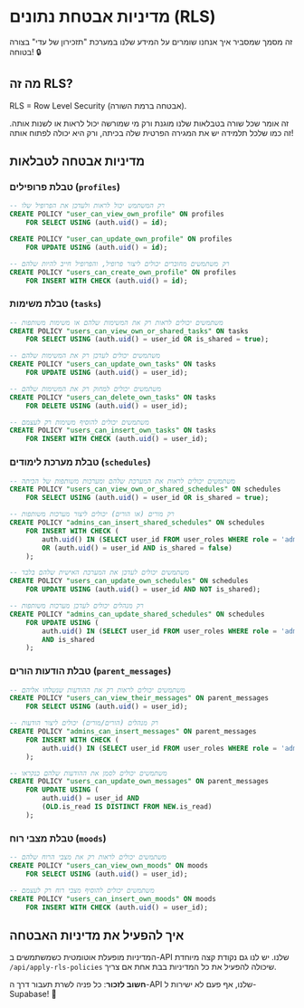 # מדיניות אבטחת נתונים (RLS)

זה מסמך שמסביר איך אנחנו שומרים על המידע שלנו במערכת "תזכירון של עדי" בצורה בטוחה! 🔒

## מה זה RLS?

RLS = Row Level Security (אבטחה ברמת השורה).

זה אומר שכל שורה בטבלאות שלנו מוגנת ורק מי שמורשה יכול לראות או לשנות אותה. 
זה כמו שלכל תלמידה יש את המגירה הפרטית שלה בכיתה, ורק היא יכולה לפתוח אותה!

## מדיניות אבטחה לטבלאות

### טבלת פרופילים (`profiles`)

```sql
-- רק המשתמש יכול לראות ולעדכן את הפרופיל שלו
CREATE POLICY "user_can_view_own_profile" ON profiles
    FOR SELECT USING (auth.uid() = id);

CREATE POLICY "user_can_update_own_profile" ON profiles
    FOR UPDATE USING (auth.uid() = id);

-- רק משתמשים מחוברים יכולים ליצור פרופיל, והפרופיל חייב להיות שלהם
CREATE POLICY "users_can_create_own_profile" ON profiles
    FOR INSERT WITH CHECK (auth.uid() = id);
```

### טבלת משימות (`tasks`)

```sql
-- משתמשים יכולים לראות רק את המשימות שלהם או משימות משותפות
CREATE POLICY "users_can_view_own_or_shared_tasks" ON tasks
    FOR SELECT USING (auth.uid() = user_id OR is_shared = true);

-- משתמשים יכולים לעדכן רק את המשימות שלהם
CREATE POLICY "users_can_update_own_tasks" ON tasks
    FOR UPDATE USING (auth.uid() = user_id);

-- משתמשים יכולים למחוק רק את המשימות שלהם
CREATE POLICY "users_can_delete_own_tasks" ON tasks
    FOR DELETE USING (auth.uid() = user_id);

-- משתמשים יכולים להוסיף משימות רק לעצמם
CREATE POLICY "users_can_insert_own_tasks" ON tasks
    FOR INSERT WITH CHECK (auth.uid() = user_id);
```

### טבלת מערכת לימודים (`schedules`)

```sql
-- משתמשים יכולים לראות את המערכת שלהם ומערכות משותפות של הכיתה
CREATE POLICY "users_can_view_own_or_shared_schedules" ON schedules
    FOR SELECT USING (auth.uid() = user_id OR is_shared = true);

-- רק מורים (או הורים) יכולים ליצור מערכות משותפות
CREATE POLICY "admins_can_insert_shared_schedules" ON schedules
    FOR INSERT WITH CHECK (
        auth.uid() IN (SELECT user_id FROM user_roles WHERE role = 'admin')
        OR (auth.uid() = user_id AND is_shared = false)
    );

-- משתמשים יכולים לעדכן את המערכת האישית שלהם בלבד
CREATE POLICY "users_can_update_own_schedules" ON schedules
    FOR UPDATE USING (auth.uid() = user_id AND NOT is_shared);

-- רק מנהלים יכולים לעדכן מערכות משותפות
CREATE POLICY "admins_can_update_shared_schedules" ON schedules
    FOR UPDATE USING (
        auth.uid() IN (SELECT user_id FROM user_roles WHERE role = 'admin')
        AND is_shared
    );
```

### טבלת הודעות הורים (`parent_messages`)

```sql
-- משתמשים יכולים לראות רק את ההודעות שנשלחו אליהם
CREATE POLICY "users_can_view_their_messages" ON parent_messages
    FOR SELECT USING (auth.uid() = user_id);

-- רק מנהלים (הורים/מורים) יכולים ליצור הודעות
CREATE POLICY "admins_can_insert_messages" ON parent_messages
    FOR INSERT WITH CHECK (
        auth.uid() IN (SELECT user_id FROM user_roles WHERE role = 'admin')
    );

-- משתמשים יכולים לסמן את ההודעות שלהם כנקראו
CREATE POLICY "users_can_update_own_messages" ON parent_messages
    FOR UPDATE USING (
        auth.uid() = user_id AND 
        (OLD.is_read IS DISTINCT FROM NEW.is_read)
    );
```

### טבלת מצבי רוח (`moods`)

```sql
-- משתמשים יכולים לראות רק את מצבי הרוח שלהם
CREATE POLICY "users_can_view_own_moods" ON moods
    FOR SELECT USING (auth.uid() = user_id);

-- משתמשים יכולים להוסיף מצבי רוח רק לעצמם
CREATE POLICY "users_can_insert_own_moods" ON moods
    FOR INSERT WITH CHECK (auth.uid() = user_id);
```

## איך להפעיל את מדיניות האבטחה

המדיניות מופעלת אוטומטית כשמשתמשים ב-API שלנו. יש לנו גם נקודת קצה מיוחדת `/api/apply-rls-policies` שיכולה להפעיל את כל המדיניות בבת אחת אם צריך.

**חשוב לזכור**: כל פניה לשרת תעבור דרך ה-API שלנו, אף פעם לא ישירות ל-Supabase! 🚫 